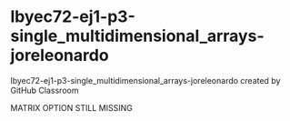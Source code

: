 # lbyec72-ej1-p3-single_multidimensional_arrays-joreleonardo
lbyec72-ej1-p3-single_multidimensional_arrays-joreleonardo created by GitHub Classroom

MATRIX OPTION STILL MISSING

